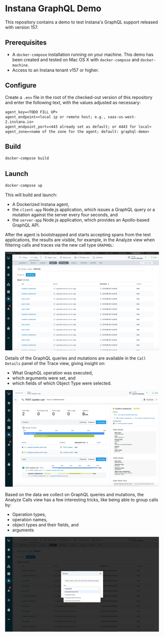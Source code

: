 # Instana GraphQL Demo

This repository contains a demo to test Instana's GraphQL support released with version 157.

## Prerequisites

- A `docker-compose` installation running on your machine. This demo has been created and tested on Mac OS X with `docker-compose` and `docker-machine`.
- Access to an Instana tenant v157 or higher.

## Configure

Create a `.env` file in the root of the checked-out version of this repository and enter the following text, with the values adjusted as necessary:

```text
agent_key=<TODO FILL UP>
agent_endpoint=<local ip or remote host; e.g., saas-us-west-2.instana.io>
agent_endpoint_port=<443 already set as default; or 4443 for local>
agent_zone=<name of the zone for the agent; default: graphql-demo>
```

## Build

```bash
docker-compose build
```

## Launch

```bash
docker-compose up
```

This will build and launch:

- A Dockerized Instana agent,
- the `client-app` Node.js application, which issues a GraphQL query or a mutation against the server every four seconds, and
- the `server-app` Node.js application, which provides an Apollo-based GraphQL API.

After the agent is bootstrapped and starts accepting spans from the test applications, the results are visible, for example, in the Analyze view when filtering calls and traces via the new call type `GRAPHQL`:

![Service dashboard](images/analyze-technology.png)

Details of the GraphQL queries and mutations are available in the `Call Details` panel of the Trace view, giving insight on:

- What GraphQL operation was executed,
- which arguments were set, and
- which fields of which Object Type were selected.

![Trace view and Call details](images/trace-view.png)

Based on the data we collect on GraphQL queries and mutations, the Analyze Calls view has a few interesting tricks, like being able to group calls by:

- Operation types,
- operation names,
- object types and their fields, and
- arguments

![Analyze Calls: GraphQL groups](images/analyze-groups.png)
